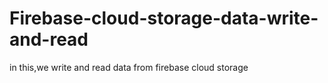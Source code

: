 # Firebase-cloud-storage-data-write-and-read
in this,we write and read data from firebase cloud storage
